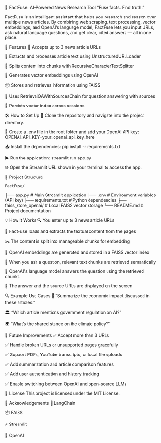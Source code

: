🧠 FactFuse: AI-Powered News Research Tool
“Fuse facts. Find truth.”

FactFuse is an intelligent assistant that helps you research and reason over multiple news articles. By combining web scraping, text processing, vector embeddings, and OpenAI’s language model, FactFuse lets you input URLs, ask natural language questions, and get clear, cited answers — all in one place.

🚀 Features
🔗 Accepts up to 3 news article URLs

📝 Extracts and processes article text using UnstructuredURLLoader

🧩 Splits content into chunks with RecursiveCharacterTextSplitter

📐 Generates vector embeddings using OpenAI

📦 Stores and retrieves information using FAISS

🤖 Uses RetrievalQAWithSourcesChain for question answering with sources

💾 Persists vector index across sessions

🛠️ How to Set Up
🚀 Clone the repository and navigate into the project directory.

🔐 Create a .env file in the root folder and add your OpenAI API key:
    OPENAI_API_KEY=your_openai_api_key_here

📥 Install the dependencies:
    pip install -r requirements.txt

▶️ Run the application:
    streamlit run app.py

🌐 Open the Streamlit URL shown in your terminal to access the app.

📂 Project Structure

    FactFuse/
├── app.py                  # Main Streamlit application
├── .env                    # Environment variables (API key)
├── requirements.txt        # Python dependencies
├── faiss_store_openai/     # Local FAISS vector storage
└── README.md               # Project documentation

💡 How It Works
🔍 You enter up to 3 news article URLs

📰 FactFuse loads and extracts the textual content from the pages

✂️ The content is split into manageable chunks for embedding

🤖 OpenAI embeddings are generated and stored in a FAISS vector index

🔎 When you ask a question, relevant text chunks are retrieved semantically

💬 OpenAI's language model answers the question using the retrieved chunks

📢 The answer and the source URLs are displayed on the screen


🔍 Example Use Cases
📝 “Summarize the economic impact discussed in these articles.”

🏛️ “Which article mentions government regulation on AI?”

🌍 “What’s the shared stance on the climate policy?”


🔮 Future Improvements
✅ Accept more than 3 URLs

✅ Handle broken URLs or unsupported pages gracefully

✅ Support PDFs, YouTube transcripts, or local file uploads

✅ Add summarization and article comparison features

✅ Add user authentication and history tracking

✅ Enable switching between OpenAI and open-source LLMs


📜 License
This project is licensed under the MIT License.


🙌 Acknowledgements
🧩 LangChain

📦 FAISS

⚡ Streamlit

🤖 OpenAI

